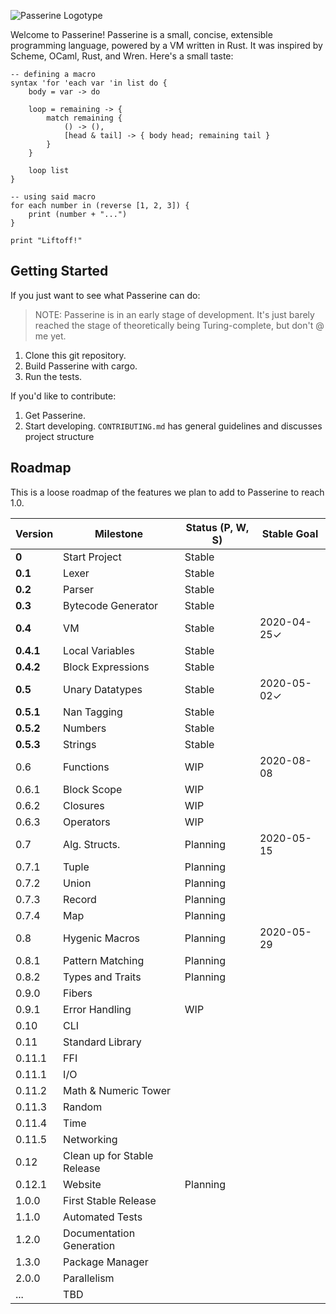 ![Passerine Logotype](https://raw.githubusercontent.com/vrtbl/passerine/master/Logotype.png)

Welcome to Passerine!
Passerine is a small, concise, extensible programming language, powered by a VM written in Rust.
It was inspired by Scheme, OCaml, Rust, and Wren.
Here's a small taste:

```
-- defining a macro
syntax 'for 'each var 'in list do {
    body = var -> do

    loop = remaining -> {
        match remaining {
            () -> (),
            [head & tail] -> { body head; remaining tail }
        }
    }

    loop list
}

-- using said macro
for each number in (reverse [1, 2, 3]) {
    print (number + "...")
}

print "Liftoff!"
```

## Getting Started
If you just want to see what Passerine can do:

> NOTE: Passerine is in an early stage of development.
It's just barely reached the stage of theoretically being Turing-complete,
but don't @ me yet.

1. Clone this git repository.
2. Build Passerine with cargo.
3. Run the tests.

If you'd like to contribute:

1. Get Passerine.
2. Start developing.
   `CONTRIBUTING.md` has general guidelines and discusses project structure

## Roadmap
This is a loose roadmap of the features
we plan to add to Passerine to reach 1.0.

| Version   | Milestone                   | Status (P, W, S) | Stable Goal |
|-----------|-----------------------------|------------------|-------------|
| **0**     | Start Project               | Stable           |             |
| **0.1**   | Lexer                       | Stable           |             |
| **0.2**   | Parser                      | Stable           |             |
| **0.3**   | Bytecode Generator          | Stable           |             |
| **0.4**   | VM                          | Stable           | 2020-04-25✓ |
| **0.4.1** | Local Variables             | Stable           |             |
| **0.4.2** | Block Expressions           | Stable           |             |
| **0.5**   | Unary Datatypes             | Stable           | 2020-05-02✓ |
| **0.5.1** | Nan Tagging                 | Stable           |             |
| **0.5.2** | Numbers                     | Stable           |             |
| **0.5.3** | Strings                     | Stable           |             |
| 0.6       | Functions                   | WIP              | 2020-08-08  |
| 0.6.1     | Block Scope                 | WIP              |             |
| 0.6.2     | Closures                    | WIP              |             |
| 0.6.3     | Operators                   | WIP              |             |
| 0.7       | Alg. Structs.               | Planning         | 2020-05-15  |
| 0.7.1     | Tuple                       | Planning         |             |
| 0.7.2     | Union                       | Planning         |             |
| 0.7.3     | Record                      | Planning         |             |
| 0.7.4     | Map                         | Planning         |             |
| 0.8       | Hygenic Macros              | Planning         | 2020-05-29  |
| 0.8.1     | Pattern Matching            | Planning         |             |
| 0.8.2     | Types and Traits            | Planning         |             |
| 0.9.0     | Fibers                      |                  |             |
| 0.9.1     | Error Handling              | WIP              |             |
| 0.10      | CLI                         |                  |             |
| 0.11      | Standard Library            |                  |             |
| 0.11.1    | FFI                         |                  |             |
| 0.11.1    | I/O                         |                  |             |
| 0.11.2    | Math & Numeric Tower        |                  |             |
| 0.11.3    | Random                      |                  |             |
| 0.11.4    | Time                        |                  |             |
| 0.11.5    | Networking                  |                  |             |
| 0.12      | Clean up for Stable Release |                  |             |
| 0.12.1    | Website                     | Planning         |             |
| 1.0.0     | First Stable Release        |                  |             |
| 1.1.0     | Automated Tests             |                  |             |
| 1.2.0     | Documentation Generation    |                  |             |
| 1.3.0     | Package Manager             |                  |             |
| 2.0.0     | Parallelism                 |                  |             |
| ...       | TBD                         |                  |             |
